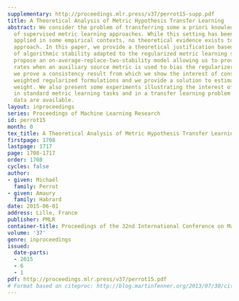```yaml
---
supplementary: http://proceedings.mlr.press/v37/perrot15-supp.pdf
title: A Theoretical Analysis of Metric Hypothesis Transfer Learning
abstract: We consider the problem of transferring some a priori knowledge in the context
  of supervised metric learning approaches. While this setting has been successfully
  applied in some empirical contexts, no theoretical evidence exists to justify this
  approach. In this paper, we provide a theoretical justification based on the notion
  of algorithmic stability adapted to the regularized metric learning setting. We
  propose an on-average-replace-two-stability model allowing us to prove fast generalization
  rates when an auxiliary source metric is used to bias the regularizer. Moreover,
  we prove a consistency result from which we show the interest of considering biased
  weighted regularized formulations and we provide a solution to estimate the associated
  weight. We also present some experiments illustrating the interest of the approach
  in standard metric learning tasks and in a transfer learning problem where few labelled
  data are available.
layout: inproceedings
series: Proceedings of Machine Learning Research
id: perrot15
month: 0
tex_title: A Theoretical Analysis of Metric Hypothesis Transfer Learning
firstpage: 1708
lastpage: 1717
page: 1708-1717
order: 1708
cycles: false
author:
- given: Michaël
  family: Perrot
- given: Amaury
  family: Habrard
date: 2015-06-01
address: Lille, France
publisher: PMLR
container-title: Proceedings of the 32nd International Conference on Machine Learning
volume: '37'
genre: inproceedings
issued:
  date-parts:
  - 2015
  - 6
  - 1
pdf: http://proceedings.mlr.press/v37/perrot15.pdf
# Format based on citeproc: http://blog.martinfenner.org/2013/07/30/citeproc-yaml-for-bibliographies/
---
```

